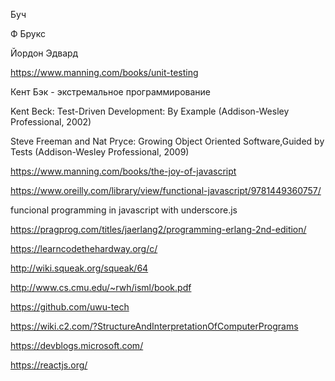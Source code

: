 
Буч

Ф Брукс

Йордон Эдвард

https://www.manning.com/books/unit-testing

Кент Бэк - экстремальное программирование

Kent Beck: Test-Driven Development: By Example (Addison-Wesley Professional, 2002)

Steve Freeman and Nat Pryce: Growing Object Oriented Software,Guided by Tests (Addison-Wesley Professional, 2009)

https://www.manning.com/books/the-joy-of-javascript

https://www.oreilly.com/library/view/functional-javascript/9781449360757/

funcional programming in javascript with underscore.js

https://pragprog.com/titles/jaerlang2/programming-erlang-2nd-edition/

https://learncodethehardway.org/c/

http://wiki.squeak.org/squeak/64

http://www.cs.cmu.edu/~rwh/isml/book.pdf

https://github.com/uwu-tech

https://wiki.c2.com/?StructureAndInterpretationOfComputerPrograms

https://devblogs.microsoft.com/

https://reactjs.org/
